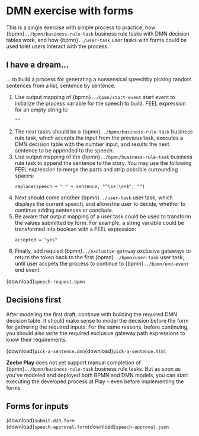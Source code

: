 # DMN exercise with forms

This is a single exercise with simple process to practice, how {bpmn}`../bpmn/business-rule-task` business rule tasks with DMN decision tables work, and how {bpmn}`../user-task` user tasks with forms could be used tolet users interact with the process.

## I have a dream...

... to build a process for generating a nonsensical speechby picking random sentences from a list, sentence by sentence.

1. Use output mapping of {bpmn}`../bpmn/start-event` start event to initialize the process variable for the speech to build. FEEL expression for an empty string is:
   ```feel
   ""
   ```
3. The next tasks should be a {bpmn}`../bpmn/business-rule-task` business rule task, which accepts the input from the previous task, executes a DMN decision table with the number input, and results the next sentence to be appended to the speech.
4. Use output mapping of the {bpmn}`../bpmn/business-rule-task` business rule task to append the sentence to the story. You may use the following FEEL expression to merge the parts  and strip possible surrounding spaces:
   ```feel
   replace(speech + " " + sentence, "^\s+|\s+$", "")
   ```
5. Next should come another {bpmn}`../user-task` user task, which displays the current speech, and allowsthe user to decide, whether to continue adding sentences or conclude.
6. Be aware that output mapping of a user task could be used to transform the values submitted by form. For example, a string variable could be transformed into boolean with a FEEL expression:
   ```feel
   accepted = "yes"
   ```
7. Finally, add requied {bpmn}`../exclusive-gateway` exclusive gateways to return the token back to the first {bpmn}`../bpmn/user-task` user task, until user accpets the process to continue to {bpmn}`../bpmn/end-event` end event.

{download}`speech-request.bpmn`

## Decisions first

After modeling the first draft, continue with building the required DMN decision table. It should make sense to model the decision before the form for gathering the required inputs. For the same reasons, before continuing, you should also write the required exclusive gateway path expressions to know their requirements.

{download}`pick-a-sentence.dmn`{download}`pick-a-sentence.html`

**Zeebe Play** does not yet support manual completion of {bpmn}`../bpmn/business-rule-task` business rule tasks. But as soon as you've modeled and deployed both BPMN and DMN models, you can start executing the developed process at Play – even before implementing the forms.

## Forms for inputs

{download}`submit-d20.form`<br/>
{download}`speech-approval.form`{download}`speech-approval.json`


